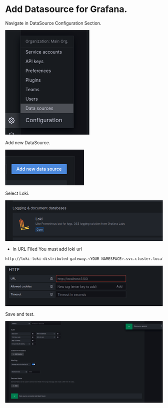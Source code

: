 # Add Datasource for Grafana.

Navigate in DataSource Configuration Section.

![Sources](../../Screens/datasourcebutton.png)

Add new DataSource.

![Sources](../../Screens/addbutton.png)

Select Loki.

![Sources](../../Screens/lokiicon.png)

* In URL Filed You must add loki url

```bash
http://loki-loki-distributed-gateway.<YOUR NAMESPACE>.svc.cluster.local
```

![Sources](../../Screens/url.png)

Save and test.

![Sources](../../Screens/testdatasource.png)